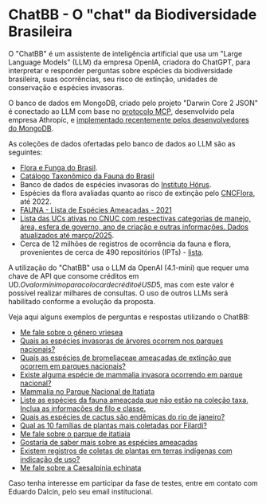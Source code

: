 # ChatBB - O "chat" da Biodiversidade Brasileira

O "ChatBB" é um assistente de inteligência artificial que usa um "Large Language Models" (LLM) da empresa OpenIA, criadora do ChatGPT, para interpretar e responder perguntas sobre espécies da biodiversidade brasileira, suas ocorrências, seu risco de extinção, unidades de conservação e espécies invasoras.

O banco de dados em MongoDB, criado pelo projeto "Darwin Core 2 JSON" é conectado ao LLM com base no [protocolo MCP](https://www.anthropic.com/news/model-context-protocol), desenvolvido pela empresa Athropic, e [implementado recentemente pelos desenvolvedores do MongoDB](https://www.mongodb.com/blog/post/announcing-mongodb-mcp-server).

As coleções de dados ofertadas pelo banco de dados ao LLM são as seguintes:

* [Flora e Funga do Brasil](https://floradobrasil.jbrj.gov.br/consulta/).
* [Catálogo Taxonômico da Fauna do Brasil](http://fauna.jbrj.gov.br/)
* Banco de dados de espécies invasoras do [Instituto Hórus](https://institutohorus.org.br/).
* Espécies da flora avaliadas quanto ao risco de extinção pelo [CNCFlora](https://cncflora.jbrj.gov.br/), até 2022.
* [FAUNA - Lista de Espécies Ameaçadas - 2021](https://dados.mma.gov.br/dataset/especies-ameacadas/resource/544f9312-d4c6-4d12-b6ac-51bf3039bbb7)
* [Lista das UCs ativas no CNUC com respectivas categorias de manejo, área, esfera de governo, ano de criação e outras informações. Dados atualizados até março/2025](https://dados.mma.gov.br/dataset/unidadesdeconservacao/resource/f6bf9940-cf30-4ef2-927d-2bd278e4c8af).
* Cerca de 12 milhões de registros de ocorrência da fauna e flora, provenientes de cerca de 490 repositórios (IPTs) - [lista](https://github.com/edalcin/DarwinCoreJSON/blob/main/referencias/occurrences.csv).

A utilização do "ChatBB" usa o LLM da OpenAI (4.1-mini) que requer uma chave de API que consome créditos em UD$. O valor mínimo para colocar de crédito é USD$5, mas com este valor é possível realizar milhares de consultas. O uso de outros LLMs será habilitado conforme a evolução da proposta.

Veja aqui alguns exemplos de perguntas e respostas utilizando o ChatBB:

* [Me fale sobre o gênero vriesea](https://trilium.dalc.in/share/lFMRnEIBR5Yu)
* [Quais as espécies invasoras de árvores ocorrem nos parques nacionais?](https://trilium.dalc.in/share/I7vFC96GRy73)
* [Quais as espécies de bromeliaceae ameaçadas de extinção que ocorrem em parques nacionais?](https://trilium.dalc.in/share/nfGgiYw3jhX8)
* [Existe alguma espécie de mammalia invasora ocorrendo em parque nacional?](https://trilium.dalc.in/share/gq7VrTs1VQw9)
* [Mammalia no Parque Nacional de Itatiata](https://trilium.dalc.in/share/UP1QHZIKKImI)
* [Liste as espécies da fauna ameaçada que não estão na coleção taxa. Inclua as informações de filo e classe.](https://trilium.dalc.in/share/dX6Fpw2sC6J2)
* [Quais as espécies de cactus são endêmicas do rio de janeiro?](https://trilium.dalc.in/share/wHVjLmy2GYZH)
* [Qual as 10 famílias de plantas mais coletadas por Filardi?](https://trilium.dalc.in/share/So7cSpBzKg6X)
* [Me fale sobre o parque de itatiaia](https://trilium.dalc.in/share/8DooZZ2m6ZRD)
* [Gostaria de saber mais sobre as espécies ameaçadas](https://trilium.dalc.in/share/hYv76no1dEgS)
* [Existem registros de coletas de plantas em terras indígenas com indicação de uso?](https://trilium.dalc.in/share/yMmZpPBgogyZ)
* [Me fale sobre a Caesalpinia echinata](https://trilium.dalc.in/share/hQnwrXvZKdak)


Caso tenha interesse em participar da fase de testes, entre em contato com Eduardo Dalcin, pelo seu email institucional.
